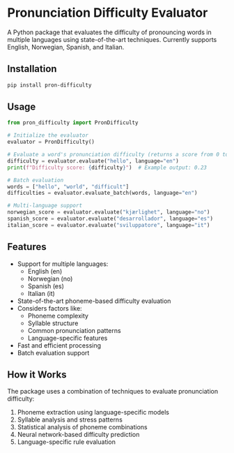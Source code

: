 # Pronunciation Difficulty Evaluator

A Python package that evaluates the difficulty of pronouncing words in multiple languages using state-of-the-art techniques. Currently supports English, Norwegian, Spanish, and Italian.

## Installation

```bash
pip install pron-difficulty
```

## Usage

```python
from pron_difficulty import PronDifficulty

# Initialize the evaluator
evaluator = PronDifficulty()

# Evaluate a word's pronunciation difficulty (returns a score from 0 to 1)
difficulty = evaluator.evaluate("hello", language="en")
print(f"Difficulty score: {difficulty}")  # Example output: 0.23

# Batch evaluation
words = ["hello", "world", "difficult"]
difficulties = evaluator.evaluate_batch(words, language="en")

# Multi-language support
norwegian_score = evaluator.evaluate("kjærlighet", language="no")
spanish_score = evaluator.evaluate("desarrollador", language="es")
italian_score = evaluator.evaluate("sviluppatore", language="it")
```

## Features

- Support for multiple languages:
  - English (en)
  - Norwegian (no)
  - Spanish (es)
  - Italian (it)
- State-of-the-art phoneme-based difficulty evaluation
- Considers factors like:
  - Phoneme complexity
  - Syllable structure
  - Common pronunciation patterns
  - Language-specific features
- Fast and efficient processing
- Batch evaluation support

## How it Works

The package uses a combination of techniques to evaluate pronunciation difficulty:

1. Phoneme extraction using language-specific models
2. Syllable analysis and stress patterns
3. Statistical analysis of phoneme combinations
4. Neural network-based difficulty prediction
5. Language-specific rule evaluation
